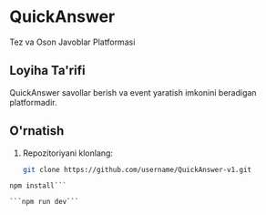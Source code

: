 # QuickAnswer
Tez va Oson Javoblar Platformasi

## Loyiha Ta'rifi
QuickAnswer savollar berish va event yaratish imkonini beradigan platformadir.

## O'rnatish
1. Repozitoriyani klonlang:
   ```bash
   git clone https://github.com/username/QuickAnswer-v1.git


```cd QuickAnswer
npm install```

```npm run dev```

